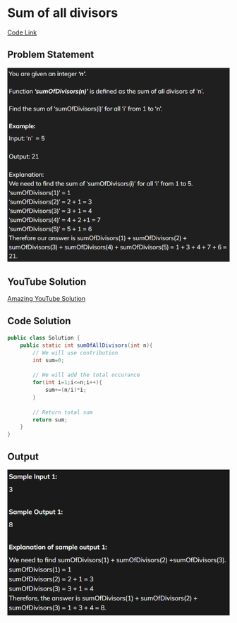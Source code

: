 # Sum of all divisors

[Code Link](https://www.naukri.com/code360/problems/sum-of-all-divisors_8360720?utm_source=striver&utm_medium=website&utm_campaign=a_zcoursetuf)

## Problem Statement

![Problem Statement](image-5.png)

## YouTube Solution

[Amazing YouTube Solution](https://www.youtube.com/watch?v=UmzdzwsAsLg&ab_channel=GeeksforGeeksPractice)

## Code Solution

```java
public class Solution {
    public static int sumOfAllDivisors(int n){
        // We will use contribution
        int sum=0;

        // We will add the total occurance
        for(int i=1;i<=n;i++){
            sum+=(n/i)*i;
        }

        // Return total sum
        return sum;
    }
}
```

## Output

![Output](image-6.png)
